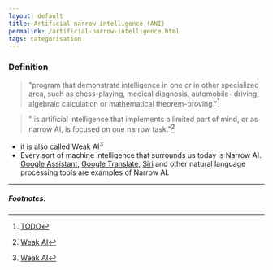 ```yaml
---
layout: default
title: Artificial narrow intelligence (ANI)
permalink: /artificial-narrow-intelligence.html
tags: categorisation
---
```


### Definition

> "program that demonstrate intelligence in one or in other specialized area, such as chess-playing, medical diagnosis, 
> automobile- driving, algebraic calculation or mathematical theorem-proving."[^1]

> " is artificial intelligence that implements a limited part of mind, or as narrow AI, is focused on one narrow task."[^2]

- it is also called Weak AI[^2]
- Every sort of machine intelligence that surrounds us today is Narrow AI. 
[Google Assistant](https://assistant.google.com), [Google Translate](https://translate.google.com/?ui=tob), 
[Siri](https://www.apple.com/siri/) and other natural language processing tools are 
examples of Narrow AI. 

<hr />

##### Footnotes:

[^1]: [TODO](https://link.springer.com/chapter/10.1007%2F978-3-540-68677-4_1)
[^2]: [Weak AI](https://en.wikipedia.org/wiki/Weak_AI)

